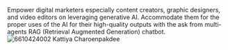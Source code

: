 Empower digital marketers especially content creators, graphic designers, and video editors on leveraging generative AI.
Accommodate them for the proper uses of the AI for their high-quality outputs with the ask from multi-agents RAG (Retrieval Augmented Generation) chatbot.
![6610424002 Kattiya Charoenpakdee](https://github.com/user-attachments/assets/5d2038b9-23a1-4fd6-81b3-2e5756e5888b)
